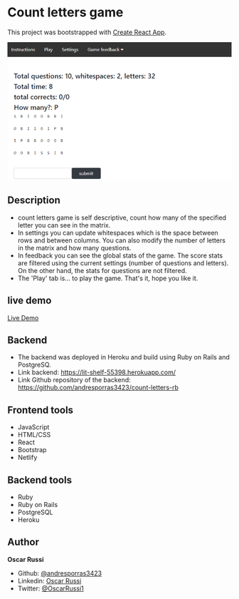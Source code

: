 # Count letters game

This project was bootstrapped with [Create React App](https://github.com/facebook/create-react-app).

![screenshot](./screenshot.png)

## Description

- count letters game is self descriptive, count how many of the specified letter you can see in the matrix.
- In settings you can update whitespaces which is the space between rows and between columns. You can also modify the number of letters in the matrix and how many questions.
- In feedback you can see the global stats of the game. The score stats are filtered using the current settings (number of questions and letters). On the other hand, the stats for questions are not filtered.
- The 'Play' tab is... to play the game. That's it, hope you like it.

## live demo

[Live Demo](https://count-letters-andres-porras.netlify.app/)

## Backend

- The backend was deployed in Heroku and build using Ruby on Rails and PostgreSQ.
- Link backend: https://lit-shelf-55398.herokuapp.com/
- Link Github repository of the backend: https://github.com/andresporras3423/count-letters-rb

## Frontend tools

- JavaScript
- HTML/CSS
- React
- Bootstrap
- Netlify

## Backend tools

- Ruby
- Ruby on Rails
- PostgreSQL
- Heroku

## Author

**Oscar Russi**

- Github: [@andresporras3423](https://github.com/andresporras3423/)
- Linkedin: [Oscar Russi](https://www.linkedin.com/in/oscar-andres-russi-porras/)
- Twitter: [@OscarRussi1](https://twitter.com/OscarRussi1)